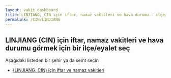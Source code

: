 ```yaml
---
layout: vakit_dashboard
title: LINJIANG, CIN için iftar, namaz vakitleri ve hava durumu - ilçe/eyalet seç
permalink: /CIN/LINJIANG
---
```


## LINJIANG (CIN) için iftar, namaz vakitleri ve hava durumu  görmek için bir ilçe/eyalet seç

Aşağıdaki listeden bir şehir ya da semt seçin

* [ (LINJIANG, CIN) için iftar ve namaz vakitleri](/CIN/LINJIANG/)

<script type="text/javascript">
  var GLOBAL_COUNTRY = 'CIN';
  var GLOBAL_CITY = 'LINJIANG';
  var GLOBAL_STATE = 'LINJIANG';
</script>
